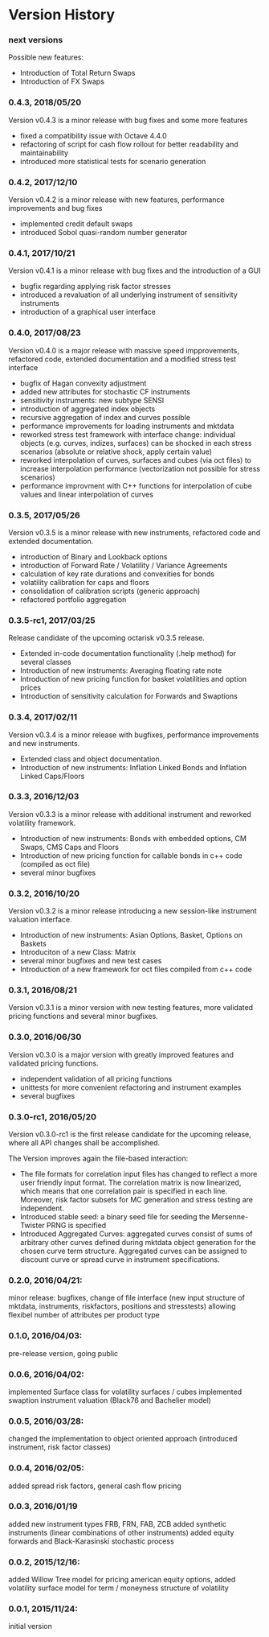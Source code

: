 # Version History 

### next versions
Possible new features:
- Introduction of Total Return Swaps
- Introduction of FX Swaps

### 0.4.3, 2018/05/20
Version v0.4.3 is a minor release with bug fixes and some more features
- fixed a compatibility issue with Octave 4.4.0
- refactoring of script for cash flow rollout for better readability and maintainability
- introduced more statistical tests for scenario generation

### 0.4.2, 2017/12/10
Version v0.4.2 is a minor release with new features, performance improvements and bug fixes
- implemented credit default swaps
- introduced Sobol quasi-random number generator

### 0.4.1, 2017/10/21
Version v0.4.1 is a minor release with bug fixes and the introduction of a GUI
- bugfix regarding applying risk factor stresses
- introduced a revaluation of all underlying instrument of sensitivity instruments
- introduction of a graphical user interface

### 0.4.0, 2017/08/23
Version v0.4.0 is a major release with massive speed impprovements, refactored code,
extended documentation and a modified stress test interface

- bugfix of Hagan convexity adjustment
- added new attributes for stochastic CF instruments
- sensitivity instruments: new subtype SENSI
- introduction of aggregated index objects
- recursive aggregation of index and curves possible
- performance improvements for loading instruments and mktdata
- reworked stress test framework with interface change: individual objects (e.g. curves, indizes, surfaces) can be shocked in each stress scenarios (absolute or relative shock, apply certain value)
- reworked interpolation of curves, surfaces and cubes (via oct files) to increase interpolation performance (vectorization not possible for stress scenarios)
- performance improvment with C++ functions for interpolation of cube values and linear interpolation of curves
	
### 0.3.5, 2017/05/26
Version v0.3.5 is a minor release with new instruments, refactored code and
extended documentation.

- introduction of Binary and Lookback options
- introduction of Forward Rate / Volatility / Variance Agreements
- calculation of key rate durations and convexities for bonds
- volatility calibration for caps and floors
- consolidation of calibration scripts (generic approach)
- refactored portfolio aggregation

### 0.3.5-rc1, 2017/03/25
Release candidate of the upcoming octarisk v0.3.5 release. 

- Extended in-code documentation functionality (.help method) for several classes
- Introduction of new instruments: Averaging floating rate note
- Introduction of new pricing function for basket volatilities and option prices
- Introduction of sensitivity calculation for Forwards and Swaptions

### 0.3.4, 2017/02/11
Version v0.3.4 is a minor release with bugfixes, performance improvements and new instruments.

- Extended class and object documentation.
- Introduction of new instruments: Inflation Linked Bonds and Inflation Linked Caps/Floors
	
### 0.3.3, 2016/12/03
Version v0.3.3 is a minor release with additional instrument and reworked volatility framework.

- Introduction of new instruments: Bonds with embedded options, CM Swaps, CMS Caps and Floors
- Introduction of new pricing function for callable bonds in c++ code (compiled as oct file)
- several minor bugfixes

### 0.3.2, 2016/10/20
Version v0.3.2 is a minor release introducing a new session-like instrument valuation interface.

- Introduction of new instruments: Asian Options, Basket, Options on Baskets
- Introduciton of a new Class: Matrix
- several minor bugfixes and new test cases
- Introduction of a new framework for oct files compiled from c++ code

### 0.3.1, 2016/08/21
Version v0.3.1 is a minor version with new testing features, more validated pricing functions and several minor bugfixes.

### 0.3.0, 2016/06/30
Version v0.3.0 is a major version with greatly improved features and validated pricing functions.

- independent validation of all pricing functions
- unittests for more convenient refactoring and instrument examples
- several bugfixes

### 0.3.0-rc1, 2016/05/20
Version v0.3.0-rc1 is the first release candidate for the upcoming release, where all API changes shall be accomplished.

The Version improves again the file-based interaction: 
- The file formats for correlation input files has changed to reflect a more user friendly input format. 
The correlation matrix is now linearized, which means that one correlation pair is specified in each line. 
Moreover, risk factor subsets for MC generation and stress testing are independent.
- Introduced stable seed: a binary seed file for seeding the Mersenne-Twister PRNG is specified
- Introduced Aggregated Curves: aggregated curves consist of sums of arbitrary other curves defined during mktdata object generation 
for the chosen curve term structure. Aggregated curves can be assigned to discount curve or spread curve in instrument specifications. 

### 0.2.0, 2016/04/21: 
minor release: bugfixes, change of file interface (new input structure of mktdata, instruments, riskfactors, positions and stresstests) allowing flexibel
number of attributes per product type

### 0.1.0, 2016/04/03: 
pre-release version, going public

### 0.0.6, 2016/04/02: 
implemented Surface class for volatility surfaces / cubes
implemented swaption instrument valuation (Black76 and Bachelier model)

### 0.0.5, 2016/03/28: 
changed the implementation to object oriented approach (introduced instrument, risk factor classes)

### 0.0.4, 2016/02/05:	
added spread risk factors, general cash flow pricing 

### 0.0.3, 2016/01/19  
added new instrument types FRB, FRN, FAB, ZCB
added synthetic instruments (linear combinations of other instruments)
added equity forwards and Black-Karasinski stochastic process
                                              
### 0.0.2, 2015/12/16:  
added Willow Tree model for pricing american equity options, 
added volatility surface model for term / moneyness structure of volatility

### 0.0.1, 2015/11/24:   
initial version 



